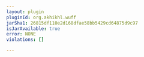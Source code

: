 ```yaml
---
layout: plugin
pluginId: org.akhikhl.wuff
jarSha1: 26815df110e2d168dfae58bb5429cd64875d9c97
isJarAvailable: true
error: NONE
violations: []

---
```

